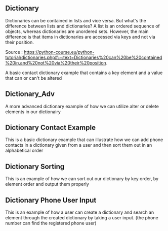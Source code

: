 Dictionary
---
Dictionaries can be contained in lists and vice versa. But what's the difference between lists and dictionaries? A list is an ordered sequence of objects, whereas dictionaries are unordered sets. However, the main difference is that items in dictionaries are accessed via keys and not via their position.

Source : https://python-course.eu/python-tutorial/dictionaries.php#:~:text=Dictionaries%20can%20be%20contained%20in,and%20not%20via%20their%20position.

A basic contact dictionary example that contains a key element and a value that can or can't be altered


Dictionary_Adv
---

A more advanced dictionary example of how we can utilize alter or delete elements in our dictionairy


Dictionary Contact Example
---

This is a basic dictionary example that can illustrate how we can add phone contacts in a dictionary given from a user and then sort them out in an alphabetical order 

Dictionary Sorting
---
This is an example of how we can sort out our dictionary by key order, by element order and output them properly

Dictionary Phone User Input
---

This is an example of how a user can create a dictionary and search an element through the created dictionary by taking a user input. (the phone number can find the registered phone user) 

